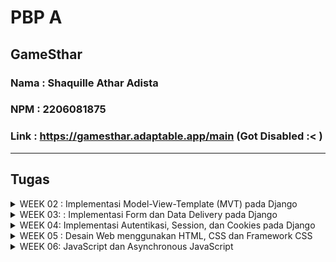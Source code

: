 # PBP A

## GameSthar
### Nama : Shaquille Athar Adista
### NPM  : 2206081875
### Link : https://gamesthar.adaptable.app/main (Got Disabled :< )

---
## Tugas

<details>
  <summary> 
     WEEK 02 : Implementasi Model-View-Template (MVT) pada Django
  </summary>

  ## 1. Jelaskan bagaimana cara kamu mengimplementasikan checklist di atas secara step-by-step (bukan hanya sekadar mengikuti tutorial). 

**Membuat sebuah proyek Django baru**

+ Buat direktori baru dengan nama `game_sthar`.
+ Terus, saya membuat _virtual environment_ dengan menjalankan perintah .

  ```
  python -m venv env
  ```
+ _virtual environment_ yang telah saya buat tadi berfungsi agar lingkungan kerja kita terisolasi sehingga __package__ serta __dependencies__ tidak akan bertabrakan dengan versi lain yang ada di komputer saya. Cara mengaktifkan __virtual environment__ adalah dengan menjalankan perintah.

  ```
  env\Scripts\activate.bat
  ```

Saya menggunakan perintah tersebut, karena saya menjalankannya di windows.

+ Selanjutnya saya membuat file `requirements.txt` di directory tadi, dan saya menambahkan beberapa __dependecies__ di dalamnya. Tujuannya adalah agar saya dapat menginstall __dependecies__ yang saya butuhkan di project ini.

  ```
  django
  gunicorn 
  whitenoise
  psycopg2-binary
  requests
  urllib3
  ```

+ Setelah itu, saya menjalankan perintah berikut untuk menginstall semua __dependecies__ yang ada di `requirements.txt`. Saya menginstall __dependecies__ ini di __virtual env__ yang telah saya buat tadi.

  ```
  pip install -r requirements.txt

  ```

+ Kemudian saya membuat project django yang bernama `game_sthar` dengan perintah berikut.

  ```
  django-admin startproject game_sthar .

  ```

+ Setelah terbentuk folder `game_sthar`, kemudian saya mencari file `settings.py` dan menambahkan `*` pada `ALLOWED_HOSTS`. Ini bertujuan agar kita mengizinkan akses dari semua host, yang akan membuat aplikasi dapat diakses secara luas.

+ Kemudian, saya menginisiasi direktori `game_sthar` sebagai repo github dengan cara `git init`.

+ Lalu, saya menambahkan `.gitignore` di dalam direktori tadi.


**Membuat aplikasi dengan nama `main` pada proyek tersebut**

+ Di proyek game sthar saya membuat aplikasi baru bernama `main` dengan cara menjalankan perintah berikut.
  ```
  python manage.py startapp main
  ```

+ Kemudian saya akan menambahkan aplikasi `main` ke dalam proyek game sthar dengan cara membuat berkas `setting.py` yang ada di dalam direktori `game_sthar`, kemudian pada `INSTALLED_APPS` saya akan menambahkan `main`.

+ Dalam direktori `main` saya membuat direktori baru yang bernama `templates` dan membuat file `main.html` di dalam direktori `templates`, Isi dari main dalah dilihat di [sini](https://github.com/AtharAdista/game-sthar/blob/main/main/templates/main.html)

**Melakukan routing pada proyek agar dapat menjalankan aplikasi main.**

+ Buka berkas `urls.py` yang ada di dalam direktori `game_sthar` lalu import fungsi `include` dari `django.urls` dan tambahkan rute URL untuk mengarahkan ke `main` di `urlpatterns`

  ```
  from django.contrib import admin
  from django.urls import path, include

  urlpatterns = [
      path('admin/', admin.site.urls),
      path('main/', include('main.urls')),
  ]
  ```

**Membuat model pada aplikasi main dengan nama Item dan memiliki atribut wajib.**

 + Saya membuat file `models.py` yang ada di direktori `main` untuk membuat model baru.
   - Saya mengisi file `models.py` sebagai berikut.
     ```
     from django.db import models
     class Product(models.Model):
        name = models.CharField(max_length=255)
        data_added = models.DateField(auto_now_add=True)
        amount = models.IntegerField()
        description = models.TextField()
        price = models.IntegerField()
        category = models.TextField()
        platform = models.TextField()

     ```
+ Kemudian saya melakukan perintah `makemigrations` untuk membuat migrasi model dan `migrate` untuk menerapkan migrasi ke dalam basis data.
  ```
  python manage.py makemigrations
  python manage.py migrate

  ```

**Membuat sebuah fungsi pada views.py untuk dikembalikan ke dalam sebuah template HTML yang menampilkan nama aplikasi serta nama dan kelas kamu.**

+ Buka file `views.py` yang ada di dalam folder `main`. kemudian tambahkan baris impor `from django.shortcuts import render`. 
+ Lalu tambahkan fungsi `show_main` seperti di bawah ini.

  ```
  from django.shortcuts import render

  def show_main(request):
      context = {
          'name' : 'Shaquille Athar Adista',
          'class' : 'PBP A',

      }

      return render(request, "main.html", context)
  ```

**Melakukan deployment ke Adaptable terhadap aplikasi yang sudah dibuat sehingga nantinya dapat diakses oleh teman-temanmu melalui Internet.**

+ Lakukan git add, commit, dan push sebelum mendeploy web kita.
+ Buka web **Adaptable** dan sign-in.
+ pilih `New App`. Pilih `Connect an Existiting Repository`. Lalu hubungkan semua repositori kita dengan Adaptable.io pada proses instalasi.
+ pilih repositori `game_sthar` dan pilih branch yang mau kita deploy.
+ pilih `python App Template`, kemudian pilih `PostgreSQL`.
+ pada bagian `version`, sesuaikan dengan versi python kita dan pada bagian `Start Command` masukkan perintah `python manage.py migrate && gunicorn game_sthar.wsgi`.
+ pilih nama domain yang kita mau dan centang bagian `HTTP Listener on PORT` dan deploy app.

 **BONUS**

 - Saya juga menambahkan unit test
  ```
  from django.test import TestCase, Client
  from .models import Product

  class mainTest(TestCase):
      def setUp(self):
          self.data= Product.objects.create(
              name = "Fifa 23",
              price = 40000,
              amount = 20,
              category = "Sport",
              platform = "PC, Nitendo Switch, Xbox X|S, Xbox One, Playstation 4",
              description = "The game offers revamped Career Mode, FIFA Ultimate Team (FUT), and the return of Volta Football for a diverse gaming experience.",

          ) 
    
      def test_product(self):
          self.assertEqual(self.data.name, "Fifa 23")
          self.assertEqual(self.data.price, 40000)
          self.assertEqual(self.data.amount, 20)
          self.assertEqual(self.data.category, "Sport")
          self.assertEqual(self.data.platform, "PC, Nitendo Switch, Xbox X|S, Xbox One, Playstation 4")
          self.assertEqual(self.data.description, "The game offers revamped Career Mode, FIFA Ultimate Team (FUT), and the return of Volta Football for a diverse gaming experience.") 

      def test_product_amount_not_negative(self):
          product = Product(name="Test Game", amount=10, price=100, category="Game", platform="PC", description="Test")
        
          self.assertTrue(product.amount >= 0)
    
      def setUp_web(self):
          self.client = Client()

      def test_template_elements(self):
          response = self.client.get('/main/') 

          self.assertEqual(response.status_code, 200) 

          self.assertContains(response, "<h1>Game Sthar</h1>")
          self.assertContains(response, "<h5>Name: </h5>")
          self.assertContains(response, "<h4>Game: </h4>")
          self.assertContains(response, "<h4>Amount: </h4>")
          self.assertContains(response, "<h4>Price: </h4>")
          self.assertContains(response, "<h4>Category: </h4>")
          self.assertContains(response, "<h4>Platform: </h4>")
          self.assertContains(response, "<h4>Description: </h4>")
   
          context = response.context  
          self.assertIn("name", context)
          self.assertIn("game", context)
          self.assertIn("amount", context)
          self.assertIn("price", context)
          self.assertIn("category", context)
          self.assertIn("platform", context)
          self.assertIn("description", context)

  ```

---
## 2. Buatlah bagan yang berisi request client ke web aplikasi berbasis Django beserta responnya dan jelaskan pada bagan tersebut kaitan antara urls.py, views.py, models.py, dan berkas html. 

![MVT architecture](https://github.com/AtharAdista/game-sthar/blob/main/Model.png)

 + User akan menuliskan sesuatu di browser.
 + Klien(browser) mengirim permintaan HTTP ke Django.
 + Django menerima permintaan dan menyampaikannya ke 
   `urls.py`.
 + `urls.py` akan mengarahkan request ke View sesuai url yang diterima.
 + View dapat berinteraksi dengan model yang merupakan komponen yang bertanggung jawab terhadap database.
 + Setelah mendapatkan data dari model, maka View akan merender Template HTML dan diisi dengan data yang sesuai.
 + View akan menghasilkan respons HTTP dan dikirimkan kembali ke klien.
 + Klien menerima respon dan menampilkan halaman web atau data yang diberikan.
 + Klien (browser) menampilkan halaman atau data kepada pengguna.

---
## 3. Jelaskan mengapa kita menggunakan virtual environment? Apakah kita tetap dapat membuat aplikasi web berbasis Django tanpa menggunakan virtual environment?

<p>Kita menggunakan virtual environment agar kita dapat memisahkan ruang kerja kita, jadinya kita dapat menggunakan versi python atau depedensi yang berbeda-beda antar virtual environment, dengan menggunakan virtual environment kita juga dapat menjaga kebersihan sistem kita, kita dapat menghindari potensi adanya masalah konflik depedensi dan kita juga dapat menciptakan proyek-proyek yang bersih dan terorganisir. Namun, kita juga tetap dapat membuat aplikasi web berbasis Django tanpa menggunakan virtual env, tetapi hal ini dapat mengakibatkan lingkungan kerja kita menjadi tidak terstruktur dan mungkin saja akan terdapat kesalahan dikarenakan perbedaan versi python atau dependensi di project-project kita.<p>

---
## 4. Jelaskan apakah itu MVC, MVT, MVVM dan perbedaan dari ketiganya.   

### MVC (Model View Controller) 

MVC adalah sebuah cara dalam membuat aplikasi atau website dengan memisahkan masing-masing bagiannya, yaitu database dalam model, tampilan dalam view, dan perintah-perintah yang memiliki fungsi dalam menghubungkan view dan model di controller. 
  - Model, merupakan komponen pertama dari MVC adalah model yang berfungsi untuk menyiapkan, mengorganisasikan, bahkan memanipulasikan data pada database.
  - View, merupakan bagian yang menampilkan desain tampilan dan juga informasi(data) kepada user atau pengguna (end user)
  - Controller, merupakan bagian yang menghubungkan model dan view pada setiap proses dan request dari user.  

  Dengan konsep model view controller, website sendiri terdiri dari masing-masing bagian yang terpisah sehingga memudahkan dalam mengembangkan dan pengerjaan. Proses pengerjaan aplikasi atau 
  website pun dapat dilakukan dengan cepat karena tim developer dapat lebih fokus ke salah satu bagiannya saja dari model, view, dan controller. Konsep MVC ini sudah diterapkan di berbagai framework PHP, Laravel, CodeIgniter, YII, Symfony, Yii, dan Zend.  

### MVT (Model View Template) 

MVT adalah sebuah pola desain arsitektur website yang terbagi menjadi tiga lapisan, yakni model, view, dan template. Konsep ini diyakini bisa mempercepat proses pembuatan website. Dengan konsep MVT ini, developer dapat mengorganisasi dan memisahkan komponen-komponen utama dalam aplikasi web. Berikut adalah penjelasan masing-masing bagian.
   - Model, merupakan bagian yang merepresentasi data dari aplikasi yang dibuat. Model adalah bagian yang berinteraksi dengan database dan  
     mengelola data aplikasi. Model mendefinisikan struktur dan hubungan data. 
   - View, bertanggung jawab untuk menangani logika bisnis dan tampilan dalam aplikasi. View berguna untuk mengotrol bagaimana data yang dikelola 
     oleh model akan ditampilkan kepada pengguna. Dalam MVT, view berperan sebagai pengatur tampilan dan mengambil data dari model untuk disajikan kepada pengguna. Dalam Django view dapat berupa fungsi atau kelas.
   - Template, komponen yang digunakan untuk merancang tampilan atau antarmuka pengguna. Template memisahkan tampilan (kode HTML) dengan logika 
     aplikasi. Dalam MVT, template digunakan untuk merancang tampilan yang akhirnya akan diisi dengan data dari model melalui view. 
    
### MVVM (Model View ViewModul) 

MVVM adalah pola desain software yang membagi kode aplikasi ke dalam tiga lapisan, yaitu modul, view, dan viewmodul. Tujuan penggunaan MVVM sendiri adalah menjaga  kode UI agar tetap sederhana dan tanpa mengandung app logic agar mudah untuk dikelola.
   - Model merupakan tempat untuk logika bisnis dan data aplikasi, yang didapatkan dari viewmodel setelah menerima input pengguna melalui view. 
   - View bertanggung jawab menentukan struktur, tata letak, teks, gambar, dan elemen antarmuka lainnya yang nantinya dilihat oleh pengguna.
     Seluruh elemen tersebut ditulis dalam bahasa XML dengan kode yang terbatas. Tujuan dari view adalah menginformasikan viewmodel apa yang dilakukan oleh pengguna. Layer ini tidak mengandung logika aplikasi apapun. Namun dalam beberapa kasus, view bisa berisi logika UI yang mengimplementasikan perilaku visual yang sulit diekspresikan dalam XML, seperti animasi.
   - ViewModel adalah layer yang berinteraksi langsung dengan Model, serta menyajikan data untuk View layer. Layer viewmodel berada di antara 
     layer view dan model, dan berfungsi sebagai penghubung keduanya. Viewmodel mendapatkan input dari view mengenai aktivitas pengguna, dan melakukan data binding 2 arah (2-way data binding). Data binding adalah proses mengikat dua  data sumber bersama dan menyinkronkan keduanya. Perubahan pada elemen dalam kumpulan data secara otomatis diperbarui dalam kumpulan data terikat, dan menentukan fungsi UI. Setelah mendapatkan data, viewmodel meneruskannya ke layer model untuk dimanipulasi dan disimpan. Perubahan status yang terjadi selama proses tersebut akan diumumkan melalui notifikasi perubahan.

**Perbedaan MVC, MVT, dan MVVM**
- MVC menggunakan Controller sebagai penghubung antara Model dan View. MVT menggunakan View untuk menerima http request dan mengembalikan HTTP  
  request yang telah diterima (menghubungkan Model dan Template). MVVM menggunakan ViewModel sebagai penghubung anatara Model dan View melalui binding
- MVC menggunakan View untuk menampilkan desain dan data kepada user. MVT menggunakan Template untuk menampilkan desain dan data kepada user. MVVM 
  menggunakan View untuk menampilkan tampilan yang dilihat user 
- MVC cocok digunakan pada aplikasi dengan kompleksitas yang tinggi dan interaksi pengguna yang rumit. MVT cocok digunakan untuk aplikasi kecil 
  dan besar. MVVM cocok digunakan untuk aplikasi dengan tampilan yang kompleks dan dipengaruhi oleh banyak perubahan data.
- MVC modifikasi dapat sulit tergantung pada bagaimana aplikasi dirancang. MVT modifikasi umumnya dianggap mudah karena pemisahan yang kuat antara 
  Model, View, dan Template. MVVM modifikasi dapat lebih mudah jika pengikatan data (data binding) diatur dengan baik.
- MVC hubungan erat (sangat berpasangan) antara Model, View, dan Controller. MVT hubungan yang lebih longar antara Model, View, dan Template. MVVM 
  hubungan yang kuat antara View dan ViewModel.
- MVC digunakan oleh Java, Spring. MVT digunakan oleh Django. MVVM digunakan oleh Microsoft APF, Angular JS
    
Sumber : 
+ https://www.niagahoster.co.id/blog/mvc-adalah/
+ https://www.geeksforgeeks.org/difference-between-mvc-and-mvt-design-patterns/
+ https://revou.co/kosakata/mvvm

</details>

<details>
<summary>WEEK 03: : Implementasi Form dan Data Delivery pada Django</summary>

## 1. Apa perbedaan antara form POST dan form GET dalam Django?

### Form POST 
 Form POST digunakan untuk menambahkan data baru (mengirim data dari formulir html) kedalam database. Form POST akan dikirimkan ke server dan kemudian akan menerima respons balik. Metode POST digunakan untuk mengubah status sistem (mengubah database misalnya). POST method menambahkan form-data ke tubuh http resuest sehingga data tidak terlihat di URL. Data yang dikirim dengan metode POST melewati header HTTP sehingga keamanan bergantung pada protokol HTTP. Metode ini sedikit lebih aman dariapada metode GET karena parameternya tidak disimpan dalam riwayat browser atau log server web.

### Form GET
Form GET digunakan untuk mengirim permintaan request ke server tertentu untuk mendapatkan data yang ada di database. Request Paramater dari method GET ditambahkan ke URL. GET request lebih baik tidak digunakan untuk informasi yang sensitive karena request dari GET terlihat di URL sehingga dapat membahayakan keamanan.

## 2. Apa perbedaan utama antara XML, JSON, dan HTML dalam konteks pengiriman data?
JSON dan XML sama-sama teknologi yang digunakan untuk merepresentasikan data dalam format yang dapat dipahami oleh manusia dan tidak bergantung dengan bahasa komputer apapun. Sedangkan HTML adalah bahasa markup standar untuk pembuatan halaman web. Ini memungkinkan pembuatan dan struktur bagian, paragraf, dan tautan menggunakan elemen HTML (blok penyusun halaman web) seperti tag dan atribut, dalam konteks pengiriman data, HTML merupakan tempat kita mengirim data dengan menggunakan tag `<form></form>` dan kemudian data tersebut akan disimpan dalam format JSON atau XML, HTML juga dapat merender(menampilkan) data yang telah ada di server ke browser yang kita gunakan. Perbedaan JSON dengan XML adalah data yang disimpan dengan format XML lebih mudah dipahami oleh pemula, daripada data dengan format JSON. Data dalam XML menggunakan format tag dengan elemen dalam angle brackets (`<tag>nilai<tag>`), sedangkan JSON menggunakan format key dan value (`{"key":"value"}`). XML tidak dapat menggunakan array, sedangkan JSON dapat menggunakan array. JSON dianggap lebih efisien dalam hal ukuran pengolahan data web daripada XML karena secara umum ukuran dari JSON lebih kecil daripada XML. JSON berasal dari javascript, sedangkan XML berasal dari SGML. Jadi berdasarkan pernyataan diatas perbedaan utama yang dapat terlihat antara JSON dan XML adalah perbedaan dalam penyajian datanya. Sedangkan perbedaan antara JSON, XML, dan HTML adalah JSON dan XML merupakan format penyimpanan data, sedangkan HTML dapat digunakan untuk menampilkan data tersebut ke browser.

## 3. Mengapa JSON sering digunakan dalam pertukaran data antara aplikasi web modern?
  Ada beberapa alasan mengapa JSON sering digunakan dalam pertukaran data antara aplikasi web modern
  - JSON self-describing, JSON sintaksnya sangat jelas dan dapat dipahami dengan mudah oleh manusia. Data dalam JSON memiliki format `{ 'key' : 'value'}`, sehingga sangat jelas. Selain mudah dipahami oleh manusia, JSON juga mudah dipahami oleh komputer.
  - JSON lebih efisien (ukuran data JSON umunya lebih kecil daripada ukuran data XML)
  - JSON dapat digunakan untuk lintas platform.
  - penguraian server mudah dilakukan dalam format JSON.
  - JSON dapat digunakan dalam berbagai bahasa pemrograman.
  - JSON sangat populer, sehingga banyak layanan web dan API yang menyediakan format JSON.

## 4. Jelaskan bagaimana cara kamu mengimplementasikan checklist di atas secara step-by-step (bukan hanya sekadar mengikuti tutorial).

**Membuat input `form` untuk menambahkan objek model pada app sebelumnya.**
+ Buat kerangka views terlebih dahulu dengan membuat folder `templates` pada root membuat berkas `base.html`. Berkas `base.html` akan digunakan sebagai kerangkan umum untuk halaman web lainnya.
+ Setelah selesai membuat kerangka views, kemudian saya membuat berkas baru pada folder `main` dengan nama `forms.py`. Kemudian saya menambahkan kode berikut di dalam `forms.py`


  ```
  from django.forms import ModelForm
  from main.models import Product

  class ProductForm(ModelForm):
      class Meta:
          model = Product
          fields = ["name", "category", "platform", "amount" ,"price", "description"]
  ```

+ Kemudian saya membuat `views.py` yang ada di folder `main` dan menambahkan beberapa import dan saya juga membuat fungsi baru dalam file `view.py` dan mengubah fungsi `show_main` yang ada di `views.py`
   
  ```
  def show_main(request):
    products = Product.objects.all()
    jumlah_item = Product.objects.count()
    context = {
        'name' : 'Shaquille Athar Adista',
        'class' : 'PBP A',
        'jumlah_item' : jumlah_item,
        'products': products


    }

    return render(request, "main.html", context)

  def create_product(request):
      form = ProductForm(request.POST or None)

      if form.is_valid() and request.method == "POST":
          form.save()
          return HttpResponseRedirect(reverse('main:show_main'))
      
      context = {'form': form}
      return render(request, "create_product.html", context)

  ```
+ Kemudian saya membuka `urls.py` yang ada di folder `main` dan import fungsi `create_product` dan saya menambahkan <i>path url</i> ke dalam `urlpattern` pada `urls.py` di `main` untuk mengakses fungsi yang diimport tadi.

  ```
  from main.views import show_main, create_product
  ```
  ```
  path('create-product', create_product, name='create_product'),
  ```

+ Kemudian saya membuat berkas HTML baru dengan nama `create_product.html` pada folder `main/temlate`. Isi dari file tersebut adalah sebagai berikut.
  ```
  {% extends 'base.html' %}

  {% block content %}
  <h1>Add New Product</h1>

  <form method="POST">
      {% csrf_token %}
      <table>
          {{ form.as_table }}
          <tr>
              <td></td>
              <td>
                  <input type="submit" value="Add Product"/>
              </td>
          </tr>
      </table>
  </form>

  {% endblock %}
  ```
+ Kemudian pada berkas `main.html` saya tambahkan kode berikut dalam `{% block content %}`.
  ```
      <table>
          <tr>
              <th>Name</th>
              <th>Category</th>
              <th>Platform</th>
              <th>Amount</th>
              <th>Price</th>
              <th>Description</th>
              <th>Date Added</th>
          </tr>

          {% comment %} Menampilkan data produk {% endcomment %}

          {% for product in products %}
              <tr>
                  <td>{{ product.name }}</td>
                  <td>{{ product.category}}</td>
                  <td>{{ product.platform }}</td>
                  <td>{{ product.amount }}</td>
                  <td>{{ product.price}}</td>
                  <td>{{ product.description }}</td>
                  <td>{{ product.data_added }}</td>
              </tr>
          {% endfor %}
      </table>

      <br />

      <a href="{% url 'main:create_product' %}">
          <button>
              Add New Product
          </button>
      </a>

  {% endblock content %}

  ``` 
<br/>

**Tambahkan 5 fungsi views untuk melihat objek yang sudah ditambahkan dalam format HTML, XML, JSON, XML by ID, dan JSON by ID.**
+ Untuk mengembalikan data dalam html saya menggunakan fungsi `show_main` yang ada didalam file `views.py` yang ada di `main`.

  ```
  # file views.main

  def show_main(request):
    products = Product.objects.all()
    jumlah_item = Product.objects.count()
    context = {
        'name' : 'Shaquille Athar Adista',
        'class' : 'PBP A',
        'jumlah_item' : jumlah_item,
        'products': products


    }

    return render(request, "main.html", context)
  ```

+ Untuk mengembalikan data dalam XML saya menggunakan fungsi `show_xml` yang ada didalam file `views.py` yang ada di `main`.
  
  ```
  def show_xml(request):
    data = Product.objects.all()
    return HttpResponse(serializers.serialize("xml", data), content_type = "application/xml")

  ```

+ Untuk mengembalikan data dalam JSON saya menggunakan fungsi `show_json` yang ada didalam file `views.py` yang ada di `main`.
  
  ```
  def show_json(request):
    data = Product.objects.all()
    return HttpResponse(serializers.serialize("json" data), content_type = "application/json")

  ```

+ Untuk mengembalikan data dalam XML dengan memanfaatkan ID saya menggunakan fungsi `show_xml_by_id` yang ada didalam file `views.py` yang ada di `main`.
  
  ```
  def show_xml_by_id(request,id):
    data = Product.objects.filter(pk=id)
    return HttpResponse(serializers.serialize("xml", data), content_type = "application/xml")
  ```

+ Untuk mengembalikan data dalam JSON dengan memanfaatkan ID saya menggunakan fungsi `show_json_by_id` yang ada didalam file `views.py` yang ada di `main`.
  
  ```
  def show_json_by_id(request, id):
    data = Product.objects.filter(pk=id)
    return HttpResponse(serializers.serialize("json", data), content_type= "application/json")
  ```

**Membuat routing URL untuk masing-masing views yang telah ditambahkan pada poin 2.**
+ Saya mengimpor fungsi yang telah saya buat tadi dalam file `views.py` ke dalam file `urls.py` yang ada di `main`, kemudian saya menambahkan <i>path url</i> ke dalam `urlpatterns` untuk mengakses fungsi yang sudah saya impor tadi.
  
  ```
  from django.urls import path
  from main.views import show_main, create_product, show_xml,show_json, show_xml_by_id, show_json_by_id

  app_name = 'main'

  urlpatterns = [
      path('', show_main, name='show_main'),
      path('create-product', create_product, name='create_product'),
      path("xml/", show_xml, name='show_xml'),
      path("json/", show_json, name='show_json'),
      path("xml/<int:id>", show_xml_by_id, name="show_xml_by_id"),
      path("json/<int:id>", show_json_by_id, name="show_jason_by_id"),
  ]
  ```
  **Mengakses kelima URL di poin 2 menggunakan Postman, membuat screenshot dari hasil akses URL pada Postman, dan menambahkannya ke dalam README.md.**

  ![postman_html](img/postman_html.png)

  ![postman_xml](img/postman_xml.png)

  ![postman_json](img/postman_json.png)

  ![postman_xml_id](img/postman_xml_id.png)

  ![postman_json_id](img/postman_json_id.png)


  ## BONUS
  **Kamu akan mendapatkan nilai bonus pada penilaian tugas ini apabila kamu membuat fitur berikut**

  + [x] Menambahkan pesan "Kamu menyimpan X item pada aplikasi ini" (dengan X adalah jumlah data item yang tersimpan pada aplikasi) dan menampilkannya di atas tabel data. Kalimat pesan boleh dikustomisasi sesuai dengan tema aplikasi, namun harus memiliki makna yang sama.

   ![Bonus Week 2](img/bonus_week02.png)






</details> 

<details>
<summary>WEEK 04: Implementasi Autentikasi, Session, dan Cookies pada Django</summary>

## 1. Apa itu Django UserCreationForm, dan jelaskan apa kelebihan dan kekurangannya?
Django UserCreationForm adalah salah satu form yang disediakan oleh Django dan digunakan untuk membuat user baru, UserCreationForm defaultnya berisi username, password, dan password konfirmasi.

Kelebihan UserCreationForm 
+ Form ini sudah terkait dengan model bawaan Django ('User') sehingga kita tidak perlu menulis logika validasi dan penyimpanan data secara manual.
+ UserCreationForm mengelola penyimpanan data pengguna, UserCreationForm sudah sekaligus melakukan enkripsi kata sandi dan penyimpanan informasi lain yang diperlukan dalam model pengguna Django
+ Sudah ada validasi untuk memastikan data yang dimasukkan user valid
  
Kekurangan UserCreationForm 
+  Jika ingin menambah data-data yang dapat di input user pada UserCreationForm maka kita perlu menambahkan logika tambahan ke view kita.
+  Tampilan yang disediakan sangat sederhana, jika ingin menyesuaikan tampilan, maka kita harus mengubahnya secara manual.

## 2. Apa perbedaan antara autentikasi dan otorisasi dalam konteks Django, dan mengapa keduanya penting?
<i>Authentication</i> adalah proses memverifikasi identitas user, sistem teknologi menggunakan beberapa bentuk authentication untuk mengamankan akses ke aplikasi atau datanya. Misalnya, ketika perlu mengakses situs atau layanan online, biasanya kita harus memasukkan nama pengguna dan kata sandi. Kemudian, di balik layar, ia membandingkan nama pengguna dan kata sandi yang kita masukkan dengan catatan yang ada di databasenya. Jika informasi yang kita kirimkan cocok, sistem menganggap kita adalah pengguna yang valid dan memberi kita akses. Authentication bertujuan untuk memverifikasi bahwa seseorang atau sesuatu adalah siapa atau apa yang mereka klaim.

<i>Authorization</i> adalah proses keamanan yang menentukan tingkat akses pengguna atau layanan. Authorization digunakan untuk memverifikasi apakah user memiliki hak untuk melakukan tindakan tertentu atau mengakses sesuatu, misalnya mengakses halaman web atau data.

## 3. Apa itu cookies dalam konteks aplikasi web, dan bagaimana Django menggunakan cookies untuk mengelola data sesi pengguna?
Cookie adalah istilah untuk kumpulan informasi yang berisi rekam jejak dan aktivitas ketika menelusuri sebuah website, cookie digunakan untuk menyimpan rekam jejak digital dan aktivitas yang dilakukan pengguna internet saat mengunjungi suatu website. Cookie juga dapat digunakan untuk mengelola data sesi pengguna.

Django menyediakan method bawaan untuk mengelola cookie, kita dapat set cookie di Django dengan menggunakan method `set_cookie()`, setelah itu kita dapat menggunakan method `request.COOKIES` untuk mengakses cookies yang dikirimkan web browser, kita juga dapat mengakses cookie dengan key, yaitu dengan menggunakan method `request.COOKIES['name_cookie']`, cookie yang di akses tadi dapat kita tambahkan sebagai informasi mengenai cookie kita ketika login, ketika user melakukan logout maka kita dapat menghapus data cookie tadi dengan method `delete_cookie()`.

## 4. Apakah penggunaan cookies aman secara default dalam pengembangan web, atau apakah ada risiko potensial yang harus diwaspadai?
Dalam kondisi normal, cookies tidak bisa mentransfer malware atau virus karena data yang dibawa cookies tidak berubah ketika berpindah dari komputer ke website dan sebaliknya. Perpindahan data cookies ini sama sekali tidak berpengaruh kepada komputer kita. Tapi kita harus hati-hati, kita harus menghindari untuk mengunjungi situs-situs yang mencurigakan dan berpotensi bahaya agar informasi di cookies kita tidak dicuri oleh oknum-oknum tidak bertanggung jawab. Selain itu, jika tidak dikelola dengan baik, maka cookie dapat dicuri oleh hacker dan disalahgunakan. Contoh celah keamanan yang dapat mencuri cookie adalah sebagai berikut.
  1. XSS --> Menyisipkan kode Javascript untuk mencuri cookie
  2. adversary-in-the-Middle --> Dalam phishing AiTM, penyerang menyebarkan server proxy antara pengguna target dan situs web yang ingin dikunjungi pengguna (yaitu, situs yang ingin ditiru oleh penyerang). Pengaturan seperti itu memungkinkan penyerang mencuri dan mencegat kata sandi target dan cookie sesi yang membuktikan sesi mereka yang sedang berlangsung dan diautentikasi dengan situs web.
   


## 5. Jelaskan bagaimana cara kamu mengimplementasikan checklist di atas secara step-by-step (bukan hanya sekadar mengikuti tutorial).

+ [x] Mengimplementasikan fungsi registrasi, login, dan logout untuk memungkinkan pengguna untuk mengakses aplikasi sebelumnya dengan lancar.<br/>
  **fungsi register**
  + pada `view.py` yang ada di folder `main` buat sebuah fungsi untuk melakukan register dan import beberapa hal agar fungsi register dapat bekerja. Berikut kodenya
    ```
    ...
    from django.shortcuts import redirect
    from django.contrib.auth.forms import UserCreationForm
    from django.contrib import messages  

    ...
    def register(request):
    form = UserCreationForm()

    if request.method == "POST":
        form = UserCreationForm(request.POST)
        if form.is_valid():
            form.save()
            messages.success(request, 'Your account has been successfully created!')
            return redirect('main:login')
    context = {'form':form}
    return render(request, 'register.html', context)
    ```
  + Buatlah file HTML baru dengan nama `register.html` pada folder `main/templates` untuk menampilkan tampilan register kepada user. Berikut kodenya.
    ```
    {% extends 'base.html' %}

    {% block meta %}
        <title>Register</title>
    {% endblock meta %}

    {% block content %}  

    <div class = "login">
        
        <h1>Register</h1>  

            <form method="POST" >  
                {% csrf_token %}  
                <table>  
                    {{ form.as_table }}  
                    <tr>  
                        <td></td>
                        <td><input type="submit" name="submit" value="Daftar"/></td>  
                    </tr>  
                </table>  
            </form>

        {% if messages %}  
            <ul>   
                {% for message in messages %}  
                    <li>{{ message }}</li>  
                    {% endfor %}  
            </ul>   
        {% endif %}

    </div>  

    {% endblock content %}
    ``` 

  + buka `urls.py` pada folder `main` dan import fungsi register tadi dan tambahkan <i>path url</i> ke dalam `urlpatterns`. Berikut kodenya

    ```
    ...
    from main.views import register
    
    ...
    path('register/', register, name='register'),
    ...
    ```

  **fungsi login**
    + pada `view.py` yang ada di folder `main` buat sebuah fungsi untuk melakukan login dan import beberapa hal agar fungsi logout dapat bekerja. Berikut kodenya

      ```
      ...
      from django.contrib.auth import authenticate, login

      ...
      def login_user(request):
      if request.method == 'POST':
          username = request.POST.get('username')
          password = request.POST.get('password')
          user = authenticate(request, username=username, password=password)
          if user is not None:
              login(request, user)
              return redirect('main:show_main')
          else:
              messages.info(request, 'Sorry, incorrect username or password. Please try again.')
      context = {}
      return render(request, 'login.html', context)
      ...
      ```
  + Buatlah file HTML baru dengan nama `login.html` pada folder `main/templates` untuk menampilkan tampilan login kepada user. Berikut kodenya.
    ```
    {% extends 'base.html' %}

    {% block meta %}
        <title>Login</title>
    {% endblock meta %}

    {% block content %}

    <div class = "login">

        <h1>Login</h1>

        <form method="POST" action="">
            {% csrf_token %}
            <table>
                <tr>
                    <td>Username: </td>
                    <td><input type="text" name="username" placeholder="Username" class="form-control"></td>
                </tr>
                        
                <tr>
                    <td>Password: </td>
                    <td><input type="password" name="password" placeholder="Password" class="form-control"></td>
                </tr>

                <tr>
                    <td></td>
                    <td><input class="btn login_btn" type="submit" value="Login"></td>
                </tr>
            </table>
        </form>

        {% if messages %}
            <ul>
                {% for message in messages %}
                    <li>{{ message }}</li>
                {% endfor %}
            </ul>
        {% endif %}     
            
        Don't have an account yet? <a href="{% url 'main:register' %}">Register Now</a>

    </div>

    {% endblock content %}
    ```

  + buka `urls.py` pada folder `main` dan import fungsi login tadi dan tambahkan <i>path url</i> ke dalam `urlpatterns`. Berikut kodenya.
    ```
    ...
    from main.views import login_user

    ...
    path('login/', login_user, name='login'),
    ...
    ```

  **fungsi logout**
  + pada `view.py` yang ada di folder `main` buat sebuah fungsi untuk melakukan logout dan import beberapa hal agar fungsi logout dapat bekerja. Berikut kodenya
    ```
    from django.contrib.auth import logout
    ...

    ...
    def logout_user(request):
        logout(request)
        return redirect('main:login')
    ...
    ```
  
  + Buka file `main.html` yang ada pada folder `main/templates` dan saya menambahkan  potongan kode berikut di bawah tag anchor Add New Product.
     ```
     ...
      <a href="{% url 'main:logout' %}">
          <button>
              Logout
          </button>
      </a>
    ...
     ```
  + buka `urls.py` pada folder `main` dan import fungsi logout tadi dan tambahkan <i>path url</i> ke dalam `urlpatterns`. Berikut kodenya.
    ```
    ...
    from main.views import logout_user

    ...
    path('logout/', logout_user, name='logout'),
    ...

    ```

  **buat restriksi akses halaman main**
  + Import `login_required` pada `views.py` yang ada di folder `main` dan tambahkan kode `@login_required((login_url='/login'))` di atas fungsi `show_main`.
+ [x] Membuat dua akun pengguna dengan masing-masing tiga dummy data menggunakan model yang telah dibuat pada aplikasi sebelumnya untuk setiap akun di lokal.
  + Melakukan register dua kali untuk membuat dua akun pengguna
  + Melakukan login dengan masing-masing akun pengguna dan add tiga data untuk setiap akun.
  
  **Akun pertama**
  ![first account](img/FirstAccount.png)

  **Akun kedua**
  ![second account](img/SecondAccount.png)
+ [x] Menghubungkan model Item dengan User.
  + Pada `models.py` yang ada di folder `main` tambahkan kode berikut.
    ```
    ...
    from django.contrib.auth.models import User

    ...
    class Product(models.Model):
        user = models.ForeignKey(User, on_delete=models.CASCADE)
    ...
    ```
  + Pada `views.py` yang ada di folder `main` ubah potongan kode fungsi `create_product` dan `show_main`.
    ```
    def create_product(request):
    form = ProductForm(request.POST or None)

    if form.is_valid() and request.method == "POST":
        product = form.save(commit=False)
        product.user = request.user
        product.save()
        return HttpResponseRedirect(reverse('main:show_main'))
    ...

    def show_main(request):
    products = Product.objects.filter(user=request.user)

    context = {
        'name': request.user.username,
          ...
    ...
    ```
  + Lakukan migrasi model dan aplikasikan migrasi yang dilakukan tadi.
+ [x] Menampilkan detail informasi pengguna yang sedang logged in seperti username dan menerapkan cookies seperti last login pada halaman utama aplikasi.
   + Import beberapa hal yang dibutuhkan pada `views.py` yang ada di folder `main`
   + Pada fungsi `login_user` tambahkan fungsi untuk melihat kapan terakhir kali kita login
   + Pada fungsi `show_main` tambahkan potongan kode `'last_login': request.COOKIES['last_login']` ke dalam variabel `context`
   + Kemudian ubah fungsi `logout_user`.  <br/>
   **Berikut potongan kode pada `views.py`** setelah melakukan tahap di atas.
      ```
      ...
      from django.http import HttpResponseRedirect
      from django.urls import reverse
      import datetime

      ...
      def show_main(request):
      products = Product.objects.filter(user=request.user)
      jumlah_item = products.count()
      context = {
          'name' : request.user.username,
          'class' : 'PBP A',
          'jumlah_item' : jumlah_item,
          'products': products,
          'last_login': request.COOKIES['last_login'],

      }

      return render(request, "main.html", context)

      ...
      def login_user(request):
      if request.method == "POST":
          username = request.POST.get('username')
          password = request.POST.get('password')
          user = authenticate(request, username=username, password=password)
          if user is not None:
              login(request, user)
              response = HttpResponseRedirect(reverse("main:show_main"))
              response.set_cookie('last_login', str(datetime.datetime.now()))
              return response
          else:
              messages.info(request, 'Sorry, incorrect username or password. Please try again.')
      context = {}
      return render(request, 'login.html', context)

      def logout_user(request):
          logout(request)
          response = HttpResponseRedirect(reverse('main:login'))
          response.delete_cookie('last_login')
          return redirect('main:login')
      ...
      ```
  + Pada `main.html` tambahkan kode berikut.
    ```
    ...
    <h5>Sesi terakhir login: {{ last_login }}</h5>
    ...
    ```

</details>

<details>
<summary>WEEK 05 : Desain Web menggunakan HTML, CSS dan Framework CSS</summary>

## 1. Jelaskan manfaat dari setiap element selector dan kapan waktu yang tepat untuk menggunakannya.
 + Elemen Selector
  <br/>
  Elemen Selector bermanfaat saat kita ingin memilih elemen yang sama. Elemen selector digunakan untuk menegubah properti atau menerapkan gaya pada elemen html berdasarkan jenis elemen yang ingin kita pilih. Waktu yang tepat untuk menggunakan elemen selector adalah saat kita ingin memberikan perlakuan khusus atau css khusus terhadap elemen yang sama. penggunaan elemen selector memiliki format `nama_elemen`. Kita juga dapat mengkombinasikan beberapa elemen agar elemen yang kita pilih lebih spesifik, misal dengan cara descendant selector (contoh: `div p` --> digunakan untuk menyeleksi semua elemen `p` yang merupakan keturunan dari elemen `div`), child selector (contoh: `div > p` --> digunakan untuk menyeleksi semua elemen `p` yang merupakan anak dari elemen `div`), adjacent sibling selector (contoh: `div + p` --> digunakan untuk menyeleksi semua elemen `p` pertama yang berada tepat seletah elemen `div` (induk harus sama)), general sibling selector (ontoh: `div ~ p` -->digunakan untuk menyeleksi semua elemen `p` yang sejajar dan berada setelah elemen `div` ).

+ ID Selector
  <br/>

  ID Selector bermanfaat saat kita ingin menambahkan properti ke suatu ID. ID bersifat unik dalam satu halaman. Kita menggunakan ID Selector saat kita ingin memberikan suatu properti khusus hanya kepada ID yang kita pilih saja. ID selector menggunakan format `#nama_id`

+ Class Selector
  <br/>

  Class Selector memungkinkan kita untuk mengelompokkan elemen dengan karakteristik (class) yang sama. Class Selector digunakan jika kita ingin memberikan suatu properti kepada suatu elemen yang memiliki class yang sama. Class selector menggunakan format `.nama_class`.

## 2. Jelaskan HTML5 Tag yang kamu ketahui.
 + `<!--...-->` --> Specifies a comment
+ `<!DOCTYPE>` --> Specifies the document type
+ `<a>` --> Specifies an anchor
+ `<abbr>` --> Specifies an abbreviation
+ `<acronym>` --> Deprecated: Specifies an acronym
+ `<address>` --> Specifies an address element
+ `<applet>` --> Deprecated: Specifies an applet
+ `<area>` --> Specifies an area inside an image map
+ `<article>` --> New Tag: Specifies an independent piece of content of a document, such as a blog entry or newspaper article
+ `<aside>` --> New Tag: Specifies a piece of content that is only slightly related to the rest of the page.
+ `<audio>` --> New Tag: Specifies an audio file.
+ `<base>` --> Specifies a base URL for all the links in a page
+ `<basefont>` --> Deprecated: Specifies a base font
+ `<bdo>` --> Specifies the direction of text display
+ `<bgsound>` --> Specifies the background music
+ `<blink>` --> Specifies a text which blinks
+ `<blockquote>` --> Specifies a long quotation
+ `<body>` --> Specifies the body element
+ `<br>` --> Inserts a single line break
+ `<button>` --> Specifies a push button
+ `<canvas>` --> New Tag: This is used for rendering dynamic bitmap graphics on the fly, such as graphs or games.
+ `<caption>` --> Specifies a table caption
+ `<center>` --> Deprecated: Specifies centered text
+ `<col>` --> Specifies attributes for table columns 
+ `<colgroup>` --> Specifies groups of table columns
+ `<command>` --> New Tag: Specifies a command the user can invoke.
+ `<comment>` --> Puts a comment in the document
+ `<datalist>` --> New Tag: Together with the a new list attribute for input can be used to make comboboxes
+ `<dd>` --> Specifies a definition description
+ `<del>` --> Specifies deleted text
+ `<details>` --> New Tag: Specifies additional information or controls which the user can obtain on demand.
+ `<dir>` --> Deprecated: Specifies a directory list
+ `<div>` --> Specifies a section in a document
+ `<dl>` --> Specifies a definition list
+ `<dt>` --> Specifies a definition term
+ `<embed>` --> New Tag: Defines external interactive content or plugin.
+ `<fieldset>` --> Specifies a fieldset
+ `<figure>` --> New Tag: Specifies a piece of self-contained flow content, typically referenced as a single unit from the main flow of the document.
+ `<b>` --> Specifies bold text
+ `<big>` --> Deprecated: Specifies big text
+ `<i>` --> Specifies italic text
+ `<small>` --> Specifies small text
+ `<tt>` --> Deprecated: Specifies teletype text
+ `<font>` --> Deprecated: Specifies text font, size, and color
+ `<footer>` --> New Tag: Specifies a footer for a section and can contain information about the author, copyright information, et cetera.
+ `<form>` --> Specifies a form 
+ `<frame>` --> Deprecated: Specifies a sub window (a frame)
+ `<frameset>` --> Deprecated: Specifies a set of frames
+ `<head>` --> Specifies information about the document
+ `<header>` --> New Tag: Specifies a group of introductory or navigational aids.
+ `<hgroup>` --> New Tag: Specifies the header of a section.
+ `<h1> to <h6>` --> Specifies header 1 to header 6
+ `<hr>` --> Specifies a horizontal rule
+ `<html>` --> Specifies an html document
+ `<isindex>` --> Deprecated: Specifies a single-line input field
+ `<iframe>` --> Specifies an inline sub window (frame)
+ `<ilayer>` --> Specifies an inline layer
+ `<img>` --> Specifies an image
+ `<input>` --> Specifies an input field
+ `<ins>` --> Specifies inserted text
+ `<keygen>` --> New Tag: Specifies control for key pair generation.
+ `<keygen>` --> Generate key information in a form
+ `<label>` --> Specifies a label for a form control
+ `<layer>` --> Specifies a layer
+ `<legend>` --> Specifies a title in a fieldset
+ `<li>` --> Specifies a list item
+ `<link>` --> Specifies a resource reference
+ `<map>` --> Specifies an image map 
+ `<mark>` --> New Tag: Specifies a run of text in one document marked or highlighted for reference purposes, due to its relevance in another context.
+ `<marquee>` --> Create a scrolling-text marquee
+ `<menu>` --> Deprecated: Specifies a menu list
+ `<meta>` --> Specifies meta information
+ `<meter>` --> New Tag: Specifies a measurement, such as disk usage.
+ `<multicol>` --> Specifies a multicolumn text flow
+ `<nav>` --> New Tag: Specifies a section of the document intended for navigation.
+ `<nobr>` --> No breaks allowed in the enclosed text
+ `<noembed>` --> Specifies content to be presented by browsers that do not support the `<embed>` tag
+ `<noframes>` --> Deprecated: Specifies a noframe section
+ `<noscript>` --> Specifies a noscript section
+ `<object>` --> Specifies an embedded object
+ `<ol>` --> Specifies an ordered list
+ `<optgroup>` --> Specifies an option group
+ `<option>` --> Specifies an option in a drop-down list
+ `<output>` --> New Tag: Specifies some type of output, such as from a calculation done through scripting.
+ `<p>` --> Specifies a paragraph
+ `<param>` --> Specifies a parameter for an object
+ `<cite>` --> Specifies a citation
+ `<code>` --> Specifies computer code text
+ `<dfn>` --> Specifies a definition term
+ `<em>` --> Specifies emphasized text 
+ `<kbd>` --> Specifies keyboard text
+ `<samp>` --> Specifies sample computer code
+ `<strong>` --> Specifies strong text
+ `<var>` --> Specifies a variable
+ `<plaintext>` --> Deprecated: Render the remainder of the document as preformatted plain text
+ `<pre>` --> Specifies preformatted text
+ `<progress>` --> New Tag: Specifies a completion of a task, such as downloading or when performing a series of expensive operations.
+ `<q>` --> Specifies a short quotation
+ `<ruby>` --> New Tag: Together with `<rt>` and `<rp>` allow for marking up ruby annotations.
+ `<script>` --> Specifies a script
+ `<section>` --> New Tag: Represents a generic document or application section.
+ `<select>` --> Specifies a selectable list
+ `<spacer>` --> Specifies a white space
+ `<span>` --> Specifies a section in a document
+ `<s>` --> Deprecated: Specifies strikethrough text
+ `<strike>` --> Deprecated: Specifies strikethrough text
+ `<style>` --> Specifies a style definition
+ `<sub>` --> Specifies subscripted text
+ `<sup>` --> Specifies superscripted text
+ `<table>` --> Specifies a table
+ `<tbody>` --> Specifies a table body
+ `<td>` --> Specifies a table cell
+ `<textarea>` --> Specifies a text area
+ `<tfoot>` --> Specifies a table footer
+ `<th>` --> Specifies a table header
+ `<thead>` --> Specifies a table header
+ `<time>` --> New Tag: Specifies a date and/or time.
+ `<title>` --> Specifies the document title
+ `<tr>` --> Specifies a table row
+ `<u>` --> Deprecated: Specifies underlined text
+ `<ul>` --> Specifies an unordered list
+ `<video>` --> New Tag: Specifies a video file.
+ `<wbr>` --> New Tag: Specifies a line break opportunity.
+ `<wbr>` --> Indicate a potential word break point within a `<nobr>` section
+ `<xmp>` --> Deprecated: Specifies preformatted text

## 3. Jelaskan perbedaan antara margin dan padding.
Margin adalah atau area kosong di sisi luar dari elemen html, sedangkan padding mengacu pada ruang di dalam elemen HTML. Padding berfungsi untuk memberikan jarak antara sebuah elemen dengan elemen lain yang berada di dalamnya, margin memiliki fungsi kebalikan dari fungsi padding dimana pada padding jarak yang kita atur adalah jarak bagian dalam elemen html sedangkan pada margin ini jarak yang kita atur adalah jarak pada bagian sisi luar elemen html. Margin dapat memiliki nilai negatif, sedangkan padding tidak dapat memiliki nilai negatif.


## 4. Jelaskan perbedaan antara framework CSS Tailwind dan Bootstrap. Kapan sebaiknya kita menggunakan Bootstrap daripada Tailwind, dan sebaliknya?
Tailwind dan Bootstrap sama-sama merupakan framework yang dapat mempermudah kita dalam menggunakan CSS, namun ada perbedaan di antara kedua framework tersebut. Boostrap sudah menyediakan komponen-komponen yang siap pakai dan sudah dengan desainnya, sehingga developer tidak perlu membangun komponen tadi, sedangkan pada Tailwind, developer harus mengabungkan kelas-kelas utilitas yang sudah disediakan oleh Tailwind untuk membuat suatu komponen. Bootstrap lebih cocok digunakan oleh developer yang ingin membuat suatu website dengan cepat dan ingin membuat suatu website dengan desain yang konsisten, hal ini dikarenakan kita tinggal memakai komponen yang sudah disediakan oleh Bootsrap untuk mendesain website kita. Tailwind lebih cocok digunakan oleh developer yang ingin memiliki fleksibilitas yang tinggi dan kostumisasi yang besar karena Tailwind memiliki fleksibilitas yang tinggi dalam merancang tampilan dan membebaskan penggunanya untuk mendesain website sesuai dengan kebutuhan proyek.

## 5. Jelaskan bagaimana cara kamu mengimplementasikan checklist di atas secara step-by-step (bukan hanya sekadar mengikuti tutorial).
+ [x]  Kustomisasi desain pada templat HTML yang telah dibuat pada Tugas 4 dengan menggunakan CSS atau CSS framework (seperti Bootstrap, Tailwind, Bulma) dengan ketentuan sebagai berikut
  * Saya melakukan import CDN tailwind pada base.html agar dapat menggunakan tailwind.
    ```
      <script src="https://cdn.tailwindcss.com"></script>
    ```
  
  + [x] Kustomisasi halaman login, register, dan tambah inventori semenarik mungkin.
    * Saya menambahkan tailwind di `register.html`, `login.html`, `create_product.html`
    * Saya memodifikasi `views.py` dan membuat file baru `signupforms.py` di folder `main`
    * Saya mengubah isi `forms.py`.
      ```
      #register.html
          {% extends 'base.html' %}

      {% block meta %}
          <title>Register</title>
      {% endblock meta %}

      {% block content %}

      <div class="login">

      <div class="min-h-screen bg-gray-100 text-gray-800 antialiased px-4 py-6 flex flex-col justify-center sm:py-12">
          <div class="relative py-2 sm:max-w-xl mx-auto text-center">
            <span class="text-2xl font-light">Register your account</span>
            <div class="relative mt-4 bg-white shadow-md sm:rounded-lg text-left">
              <div class="h-2 bg-indigo-400 rounded-t-md"></div>
              <div class="py-6 px-8">
              <form method="POST">
                  {% csrf_token %}
                      {{ form.as_p }}
              </form>
              <div class="flex justify-center">
                  <button class="mt-5 bg-indigo-500 text-white py-2 px-20 rounded-lg hover:bg-indigo-600 " type="submit" value="Login">Register</button>
              </div>


          {% if messages %}
              <ul>
                  {% for message in messages %}
                  <li>{{ message }}</li>
                  {% endfor %}
              </ul>
          {% endif %}
          </div>

          {% endblock content %}
      ```

      ```
      #login.html
      {% extends 'base.html' %}

      {% block meta %}
          <title>Login</title>
      {% endblock meta %}

      {% block content %}
      <div class="min-h-screen bg-gray-100 text-gray-800 antialiased px-4 py-6 flex flex-col justify-center sm:py-12">
          <div class="relative py-2 sm:max-w-xl mx-auto text-center">
            <span class="text-2xl font-light">Login to your account</span>
            <div class="relative mt-4 bg-white shadow-md sm:rounded-lg text-left">
              <div class="h-2 bg-indigo-400 rounded-t-md"></div>
              <div class="py-6 px-8">
                  <form method="POST" action=""> 
                      {% csrf_token %}
                      <label class="block font-semibold">Username<label>
                      <input type="text" name="username" placeholder="Username" class=" border w-full h-5 px-3 py-5 mt-2 hover:outline-none focus:outline-none focus:ring-1 focus:ring-indigo-600 rounded-md">
                      
                      <label class="block mt-3 font-semibold">Password<label>
                      <input type="password" name="password" placeholder="Password" class=" border w-full h-5 px-3 py-5 mt-2 hover:outline-none focus:outline-none focus:ring-1 focus:ring-indigo-600 rounded-md">
                  </form>
                <div class="flex justify-center">
                  <button class="mt-5 bg-indigo-500 text-white py-2 px-20 rounded-lg hover:bg-indigo-600 " type="submit" value="Login">Login</button>
                </div>

                {% if messages %}
              <ul class="mt-2 mb-2">
                  {% for message in messages %}
                      <li>{{ message }}</li>
                  {% endfor %}
              </ul>
              {% endif %}

              Don't have an account yet? <a href="{% url 'main:register' %}" class="underline text-indigo-500 hover:text-indigo-600">Register Now</a>
              </div>
            </div>
          </div>
        </div>

      {% endblock content %}

      ```
      ```
      #create_product.html
      {% extends 'base.html' %} 

      {% block content %}
      <div class="min-h-screen bg-gray-100 text-gray-800 antialiased px-4 py-6 flex flex-col flex-wrap justify-center sm:py-12">
        <div class="relative py-2 sm:max-w-xl mx-auto text-center">
            <span class="text-2xl font-light">Add New Game</span>
            <div class="relative mt-4 bg-white shadow-md sm:rounded-lg text-left sm:mt-4">
                <div class="py-10 px-8">
                    <form method="POST" action=""> 
                        {% csrf_token %}
                        {{form.as_p}}
                        <div class="flex justify-center">
                            <button class="mt-5 bg-green-500 text-white py-2 px-20 rounded-lg hover:bg-green-600 " type="submit" value="Add Product">Add</button>
                        </div>
                    </form>
                </div>
            </div>
        </div>
      </div>

      {% endblock %}
      ```
      ```
      #signupforms.py
      from django.contrib.auth.forms import UserCreationForm
      from django.contrib.auth.models import User

      class SignUpForm(UserCreationForm):
          class Meta:
              model = User
              fields = ['username', 'password1', 'password2']



          def __init__(self, *args, **kwargs):
              super().__init__(*args, **kwargs)

              self.fields['username'].widget.attrs['class'] = 'border w-full h-5 px-3 py-5 mt-2 hover:outline-none focus:outline-none focus:ring-1 focus:ring-indigo-600 rounded-md'
              self.fields['password1'].widget.attrs['class'] = 'border w-full h-5 px-3 py-5 mt-2 hover:outline-none focus:outline-none focus:ring-1 focus:ring-indigo-600 rounded-md'
              self.fields['password2'].widget.attrs['class'] = 'border w-full h-5 px-3 py-5 mt-2 hover:outline-none focus:outline-none focus:ring-1 focus:ring-indigo-600 rounded-md'
      ```
      ```
      #views.py
      ...
      def login_user(request):
      if request.method == "POST":
          username = request.POST.get('username')
          password = request.POST.get('password')
          user = authenticate(request, username=username, password=password)
          if user is not None:
              login(request, user)
              response = HttpResponseRedirect(reverse("main:show_main"))
              response.set_cookie('last_login', str(datetime.datetime.now()))
              return response
          else:
              messages.info(request, 'Sorry, incorrect username or password. Please try again.')
      context = {}
      return render(request, 'login.html', context)
      ...
      ```
      ```
      # forms.py
      from django import forms
      from main.models import Product

      class ProductForm(forms.ModelForm):
          class Meta:
              model = Product
              fields = ["name", "description","category", "platform", "amount" ,"price"]

              widgets = {
                  'name': forms.TextInput(attrs={'class': 'border w-full h-5 px-3 py-5 mt-2 hover:outline-none focus:outline-none focus:ring-1 focus:ring-indigo-600 rounded-md'}),
                  'description': forms.TextInput(attrs={'class': 'border w-full h-5 px-3 py-5 mt-2 hover:outline-none focus:outline-none focus:ring-1 focus:ring-indigo-600 rounded-md'}),
                  'platform': forms.TextInput(attrs={'class': 'border w-full h-5 px-3 py-5 mt-2 hover:outline-none focus:outline-none focus:ring-1 focus:ring-indigo-600 rounded-md'}),
                  'category': forms.TextInput(attrs={'class': 'border w-full h-5 px-3 py-5 mt-2 hover:outline-none focus:outline-none focus:ring-1 focus:ring-indigo-600 rounded-md'}),
                  'amount': forms.NumberInput(attrs={'class': 'border w-full h-5 px-3 py-5 mt-2 hover:outline-none focus:outline-none focus:ring-1 focus:ring-indigo-600 rounded-md'}),
                  'price': forms.NumberInput(attrs={'class': 'border w-full h-5 px-3 py-5 mt-2 hover:outline-none focus:outline-none focus:ring-1 focus:ring-indigo-600 rounded-md'}),
                
              }
    
      ```
  + [x] Kustomisasi halaman daftar inventori menjadi lebih berwarna maupun menggunakan apporach lain seperti menggunakan Card.
       * saya mengubah `main.html`
  
            ```
            {% extends 'base.html' %}

            {% block content %}
            <style>
                td, tr, th, table {
                    border: 2px solid black;
                }

                .plus-button {
                font-size: 16px; 
                border: none; 
                cursor: pointer; 
                text-align: center;
                margin-left: 5px;
                border-radius: 5px; 
                }

                .delete-button{
                    color: white;
                    cursor: pointer;
                    background-color: #f44336;
                    text-align: center;
                    border: none;
                    padding: 4px;
                    border-radius: 5px;
                }

                .delete-button:hover {
                    background-color: #d32f2f; /* Warna latar belakang saat dihover */
                }

                .minus-button{
                font-size: 16px; 
                border: none; 
                cursor: pointer; 
                text-align: center;
                margin-right: 5px;
                border-radius: 5px; 
                }
                
            </style>

                <nav
                class="relative flex w-full flex-wrap items-center justify-between bg-indigo-500 py-2 shadow-lg lg:py-4">
                <div class="flex w-full flex-wrap items-center justify-between px-3">
                    <h1 class="ml-2 text-xl text-white">Game Sthar</h1>
                    <div class="flex px-5 items-center">
                        <div>
                            <p class="text-white mr-5">Welcome, {{ name }} from class {{class}}</p>
                            <p class="text-white mr-5 text-sm">Sesi terakhir login: {{ last_login }}</p>
                        </div>
                        <a href="{% url 'main:create_product' %}" class="mx-2">
                            <button class="bg-green-500 text-white py-2 px-4 rounded-lg hover:bg-green-600">
                                Add New Product
                            </button>
                        </a>
                        <a href="{% url 'main:logout' %}" >
                            <button class="bg-red-500 text-white py-2 px-4 rounded-lg hover:bg-red-600">
                                Logout
                            </button>
                            </a>
                    </div>
                  
                </div>
                </nav>

                <br/>


                {% if products %}
                <div class="flex flex-wrap justify-center py-5 px-4 grow-0" >
                    {% for product in products %}

                    {% if forloop.last %}
                    <div class=" px-2 flex flex-col bg-gray-600 rounded-lg shadow-md m-6 overflow-hidden w-80">
                    
                        <div class=" flex justify-between px-2 pt-4 ">
                            <h1 class="px-2 text-xl text-white">{{ product.name }}</h1> 
                            <a href="{% url 'main:delete_data' product.id %} "><button class="delete-button text-white">Delete</button></a></td>
                        </div>
                        <div class="text-sm pl-2 pt-3">
                            <p class="text-white">Amount :</p>
                            <div class="flex">
                                <a href="{% url 'main:decrease_amount' product.id %}" class="text-white"><button class ="minus-button text-white">-</button></a class><p class="text-white">{{product.amount}}</p><a href="{% url 'main:increase_amount' product.id %}"><button class="plus-button text-white">+</button></a></td>
                            </div>
                        </div>
                        <p class="pt-3 text-white">{{ product.description }} </p>
                      
                        <div class="pt-4 pb-6">
                            <p class="text-sm text-white"><b>Category: </b>{{ product.category}} </p>
                            <p class="text-sm text-white"><b>Price: </b>{{ product.price}} </p>
                        </div>
                    
                    </div>
                                
                            {% endif %}
                        
                        {% if not forloop.last %}
                        <div class=" px-2 flex flex-col bg-white rounded-lg shadow-md w-80 m-6 overflow-hidden w-80">
                    
                            <div class=" flex justify-between px-2 pt-4">
                                <h1 class="px-2 text-xl">{{ product.name }}</h1> 
                                <a href="{% url 'main:delete_data' product.id %} "><button class="delete-button">Delete</button></a></td>
                            </div>
                            <div class="text-sm pl-2 pt-3">
                                <p>Amount :</p>
                                <a href="{% url 'main:decrease_amount' product.id %}"><button class ="minus-button">-</button></a> {{product.amount}} <a href="{% url 'main:increase_amount' product.id %}"><button class="plus-button">+</button></a></td>
                            </div>
                            <p class="pt-3">{{ product.description }} </p>
                          
                            <div class="pt-4 pb-6">
                                <p class="text-sm"><b>Category: </b>{{ product.category}} </p>
                                <p class="text-sm"><b>Price: </b>{{ product.price}} </p>
                            </div>
                        
                        </div>                      
                        {% endif %}

                    
                    {% endfor %}
                </div>
                {% endif %} 
            {% endblock content %}

            ```
</details>

<details>
<summary>WEEK 06: JavaScript dan Asynchronous JavaScript</summary>

## 1.Jelaskan perbedaan antara asynchronous programming dengan synchronous programming.
**Synchronous programming**
synchronous programming adalah proses pengeksekusian kode yang dijalankan secara berurutan berdasarkan kode yang tertulis, ketika suatu tugas sedang berjalan, maka tugas selanjutnya harus menunggu sampai tugas yang dijalankan tadi selesai. Synchronous programming biasanya dipakai ketika menjalnakan suatu tugas-tugas yang sederhana.

**Asynchronous programming**
Asynchronous programming adalah proses pengeksekusian kode yang tidak sesuai dengan urutan yang ada atau bisa disebut menjalankan perintah selanjutnya tanpa menunggu perintah sebelumnya selesai. Cocok digunakan ketika ingin melakukan operasi I/O, untuk melakukan kinerja tugas yang tinggi, dan di aplikasi yang berskala besar.


## 2. Dalam penerapan JavaScript dan AJAX, terdapat penerapan paradigma event-driven programming. Jelaskan maksud dari paradigma tersebut dan sebutkan salah satu contoh penerapannya pada tugas ini.

Paradigma event-driven programming adalah pendekatan di mana alur eksekusi program berdasarkan event yang terjadi. Dalam event-driven programming, konsep kerjanya bergantung dari kejadian atau event tertentu misal input mouse atua input keyboard. Salah satu contoh penerapan dari event-driven di tugas ini adalah `click`, pada `click` kita akan melakukan tugas yang ditentukan ketika kita melakukan `click` pada suatu tombol, sebelum tombol dapat bekerja, kita harus terlebih dahulu memberika `eventListener` berupa perintah `click` agar tombol dapat berfungsi ketika di `click`, nantinya tombol yang kita `click` akan melakukan tugas sesuai dengan program yang diberikan kepada tombol tersebut.

```
    $(document).ready(function() {
            $("#showPopUp").click(function() {
                $("#modal").css("display", "block");
            });
        });
```

pada kode di atas kita memberikan event `click` kepada button yang memiliki id `showPopUp` agar ketika buttonnya di tekan akan memberikan display block kepada tag yang memiliki id `modal`.


## 3. Jelaskan penerapan asynchronous programming pada AJAX.
AJAX adalah teknik dalam pengembangan web yang memungkinkan komunikasi antara browser dan server secara asinkron. Hal ini memungkinkan web untuk mengirim permintaan ke server tanpa harus melakukan refresh keseluruhan page. Dalam AJAX, asynchronous programming digunakan untuk mengirim permintaan ke server, menerima respons, dan mengambil tindakan berdasarkan respons tersebut tanpa menghalangi eksekusi kode JavaScript lainnya. Biasanya AJAX digunakan untuk melakukan permintaan data (request) dan menangani sebuah tanggapan (handling response), baik response dalam bentuk XML, Javascript ataupun JSON dari sebuah Rest API. Teknik pengiriman HTTP dengan AJAX dapat memanfaatkan Fect API, jQuey, atau XMLHttpRequest. Pada XMLHttpRequest kita masih memanfaatkan method callback untuk melakukan proses asynchronous, jika tidak melakukan dengan hati-hati metode callback dapat menyebabkan callback hell. Solusi untuk mengatasi callback hell adalah dengan menggunakan Fect API, hal ini dikarenakan pada Fect API kita menggunakan prinsip promise yang mana lebih efisien daripada prinsip calllback. Di AJAX juga terdapat async dan await, async diletakkan di awal fungsi yang membutuhkan await, fungsi dari await adalah untuk menunggu hingga operasi asynchronous selesai tanpa menghentikan eksekusi kode JavaScript lainnya. Ini memastikan bahwa kode di bawah await (dalam satu fungsi yang sama) hanya akan dijalankan setelah operasi asynchronous selesai.

## 4. Pada PBP kali ini, penerapan AJAX dilakukan dengan menggunakan Fetch API daripada library jQuery. Bandingkanlah kedua teknologi tersebut dan tuliskan pendapat kamu teknologi manakah yang lebih baik untuk digunakan.

**Fetch API**
 - API: Fetch API adalah API modern yang dirancang untuk menggantikan XMLHttpRequest. Dengan Fect API, developer dapat melakukan permintaan HTTP menggunakan fetch() method.
 - Promise-based: Fect API menggunakan Promises dan memiliki tampilan yang lebih bersih daripada pendekatan callback tradisional. Contohnya adalah penggunaan then() untuk menangani respons dan kesalahan. Selain itu, dengan promise maka kita dapat terhindari dari callback hell.

**jQuery**
- Abstraksi: jQuery dirancang untuk membuat pengembangan web lebih mudah dengan mengabstraksikan banyak detail kompleksitas dari JavaScript murni. 
- Cross-browser: jQuery menyediakan lapisan abstraksi yang mengatasi perbedaan perilaku browser, sehingga devepeloper tidak perlu khawatir tentang perbedaan browser.

Pemilihan dari penggunaan Fect API atau jQuery tergantung dari aplikasi web yang ingin kita buat, jika kita menginginkan sesuatu yang lebih modern, clean, ringan, dan mudah ketika mengelola format data, maka Fect API dapat menjadi pilihan. Namun, jika kita ingin sesuatu yang cepat, sederhana, cross-browser, dan memiliki banyak fitur tambahan, maka jQuery adalah pilihan yang baik.

## 5. Jelaskan bagaimana cara kamu mengimplementasikan checklist di atas secara step-by-step (bukan hanya sekadar mengikuti tutorial).
+ [x] Mengubah tugas 5 yang telah dibuat sebelumnya menjadi menggunakan AJAX.

  + [x] AJAX GET

      1. Hapus card yang ada di `main.html` dan ubah menjadi berikut.
          ```
          <div id="product_table" class="flex flex-wrap justify-center py-5 px-4 grow-0"> </div>
          ```

      2. Buat fungsi baru pada `views.py` yang menerima paramater `request`
          ```
          def get_product_json(request):
              product_item = Product.objects.filter(user=request.user)
              return HttpResponse(serializers.serialize('json', product_item))
          ```

      3. Buka file `urls.py` pada folder `main` dan tambahkan fungsi tadi.
          ```
          ...
          path('get-product/', get_product_json, name='get_product_json'),
          ...
          ```
   
      4. Buka file `main.html` dan tambahkan `script` agar dapat menghasilkan data product. `getProducts` berfungsi untuk mendapatkan data product yang ada dan `refreshProducts` berfungsi untuk menampilkan data kedalam bentuk html agar dapat ditampilkan oleh browser.
          ```
          async function getProducts() {
              return fetch("{% url 'main:get_product_json' %}").then((res) => res.json());
          }
          
          async function refreshProducts() {
            document.getElementById("product_table").innerHTML = ""
            const products = await getProducts()
            let htmlString = ''
            products.forEach((item) => {
                htmlString += ` <div class=" px-2 flex flex-col bg-white rounded-lg shadow-md w-80 m-6 overflow-hidden w-80">
            
            <div class=" flex justify-between px-2 pt-4">
                <h1 class="px-2 text-xl">${ item.fields.name }</h1> 
                <button class="delete-button" onClick=deleteProduct(${item.pk})>Delete</button>
            </div>
            <div class="text-sm pl-2 pt-3">
                <p>Amount :</p>
                <div class=flex>
                <button onClick=decreaseProduct(${item.pk}) class ="minus-button">-</button>
                <p>${item.fields.amount}</p>
                <button onClick=increaseProduct(${item.pk})  class="plus-button">+</button>
                </div>
            </div>
            <p class="pt-3">${ item.fields.description } </p>
          
            <div class="pt-4 pb-6">
                <p class="text-sm"><b>Category: </b>${ item.fields.category } </p>
                <p class="text-sm"><b>Price: </b>${ item.fields.price } </p>
            </div>
          </div>` 
          })
          
          document.getElementById("product_table").innerHTML = htmlString
          }

          refreshProducts()
          ```
      
   

   + [x] AJAX POST

      1. buat fungsi di untuk add product dengan ajax di `views.py` dan import `csrf_exempt` pada `views.py`
          ```
          @csrf_exempt
          def add_product_ajax(request):
              if request.method == "POST":
                  name = request.POST.get("name")
                  price = request.POST.get("price")
                  description = request.POST.get("description")
                  category = request.POST.get("category")
                  platform = request.POST.get("platform")
                  amount = request.POST.get("amount")
                  user = request.user

                  new_product = Product(name=name, price=price, description=description, category=category, platform=platform, amount=amount, user=user)
                  new_product.save()

                  return HttpResponse(b"CREATED", status=201)
              
              return HttpResponseNotFound()
          ```
      2. buat routing di `urls.py`
          ```
          path('create-product-ajax/', add_product_ajax, name='add_product_ajax'),
          ```
      3. buat script untuk menambahkan data dengan ajax
          ```
           function addProduct() {
              fetch("{% url 'main:add_product_ajax' %}", {
                  method: "POST",
                  body: new FormData(document.querySelector('#form'))
              }).then(refreshProducts)

              document.getElementById("form").reset()

              return false
          }
          ```
      4. buat form pop up untuk tempat mengisi data product yang ingin di tambahkan.
          ```
          <div class="hidden z-10" aria-labelledby="modal-title" role="dialog" aria-modal="true" id="modal">

               <div class="fixed inset-0 bg-gray-500 bg-opacity-75 transition-opacity"></div>
             
               <div class="fixed inset-0 z-10 w-screen overflow-y-auto">
                 <div class="flex min-h-full items-end justify-center p-4 text-center sm:items-center sm:p-0">

                   <div class="relative transform overflow-hidden rounded-lg bg-white text-left shadow-xl transition-all sm:my-8 sm:w-full sm:max-w-lg">
                       <div class="relative py-2 sm:max-w-xl text-center">
                           <span class="text-2xl font-light">Add New Game</span>
                       <div class="relative bg-white shadow-md sm:rounded-lg text-left">
                       <div class="py-10 px-8">
                           <form id="form" onsubmit="return false;"> 
                               {% csrf_token %}
                               <div class="mb-3">
                                   <label for="name" class="col-form-label">Name:</label>
                                   <input type="text" class=" border w-full h-5 px-3 py-5 mt-2 hover:outline-none focus:outline-none focus:ring-1 focus:ring-indigo-600 rounded-md" id="name" name="name"></input>
                               </div>
                               <div class="mb-3">
                                   <label for="description" class="col-form-label">Description:</label>
                                   <input type="text" class=" border w-full h-5 px-3 py-5 mt-2 hover:outline-none focus:outline-none focus:ring-1 focus:ring-indigo-600 rounded-md" id="description" name="description"></input>
                               </div>
                               <div class="mb-3">
                                   <label for="category" class="col-form-label">Category:</label>
                                   <input type="text" class=" border w-full h-5 px-3 py-5 mt-2 hover:outline-none focus:outline-none focus:ring-1 focus:ring-indigo-600 rounded-md" id="category" name="category"></input>
                               </div>
                               <div class="mb-3">
                                   <label for="platform" class="col-form-label">Platform:</label>
                                   <input type="text" class=" border w-full h-5 px-3 py-5 mt-2 hover:outline-none focus:outline-none focus:ring-1 focus:ring-indigo-600 rounded-md" id="platform" name="platform"></input>
                               </div>
                               <div class="mb-3">
                                   <label for="price" class="col-form-label">Amount:</label>
                                   <input type="number" class=" border w-full h-5 px-3 py-5 mt-2 hover:outline-none focus:outline-none focus:ring-1 focus:ring-indigo-600 rounded-md" id="amount" name="amount"></input>
                               </div>
                               <div class="mb-3">
                                   <label for="price" class="col-form-label">Price:</label>
                                   <input type="number" class=" border w-full h-5 px-3 py-5 mt-2 hover:outline-none focus:outline-none focus:ring-1 focus:ring-indigo-600 rounded-md" id="price" name="price"></input>
                               </div>
                               <div class="modal-footer">
                                   <button type="button" class="bg-red-500 text-white py-2 px-4 rounded-lg hover:bg-red-600" id="close_button"">Close</button>
                                   <button type="button" class="bg-green-500 text-white py-2 px-4 rounded-lg hover:bg-green-600" id="button_add">Add Product</button>
                               </div>
                           </form>
                       </div>
                   </div>
                 </div>
               </div>
             </div>

          ```
      5. buat script agar pop up dapat muncul ketika button di tekan, form kembali bersih ketika selesai mengisi data, dan ketika button `close` pada form pop up ditekan maka akan keluar dari form
   
          ```
          $("#button_add").click(function () {
            addProduct(); // Menjalankan fungsi addProduct
            $("#modal").css("display", "none"); // Menyembunyikan modal
            });

            $("#close_button").click(function() {
                $("#modal").css("display", "none");
            })

            $(document).ready(function() {
              // Ketika tombol "Show Modal" diklik
              $("#showPopUp").click(function() {
                  // Menampilkan modal
                  $("#modal").css("display", "block");
              });
          });
          ```

 + [x] Melakukan perintah collectstatic.
      Tambahkan `static root` pada `setting.py` dan jalankan perintah `python manage.py collecstatic` untuk melakukan collectstatic
      ```
      STATIC_ROOT = os.path.join(BASE_DIR, 'static')
      ```

</details>
